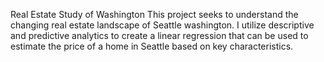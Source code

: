 Real Estate Study of Washington
This project seeks to understand the changing real estate landscape of Seattle washington. 
I utilize descriptive and predictive analytics to create a linear regression that can be used to estimate 
the price of a home in Seattle based on key characteristics. 
